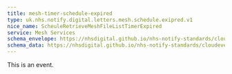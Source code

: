 ```yaml
---
title: mesh-timer-schedule-expired
type: uk.nhs.notify.digital.letters.mesh.schedule.exipred.v1
nice_name: ScheuleRetrieveMeshFileListTimerExpired
service: Mesh Services
schema_envelope: https://nhsdigital.github.io/nhs-notify-standards/cloudevents/nhs-notify-example-event.schema.json
schema_data: https://nhsdigital.github.io/nhs-notify-standards/cloudevents/nhs-notify-example-event-data.schema.json
---
```


This is an event.

